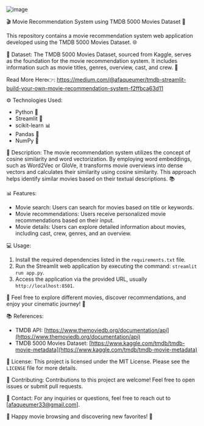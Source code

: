 ![image](https://github.com/afaqueumer/TMDBAI/assets/98417654/cb25e8b7-482b-4abb-b5d7-caa8ca36d89c)

🎬 Movie Recommendation System using TMDB 5000 Movies Dataset 🤖

This repository contains a movie recommendation system web application developed using the TMDB 5000 Movies Dataset. 🌐

📁 Dataset:
The TMDB 5000 Movies Dataset, sourced from Kaggle, serves as the foundation for the movie recommendation system. It includes information such as movie titles, genres, overview, cast, and crew. 🎥

Read More Here👉: https://medium.com/@afaqueumer/tmdb-streamlit-build-your-own-movie-recommendation-system-f2ffbca63d11

⚙️ Technologies Used:
- Python 🐍
- Streamlit 🚀
- scikit-learn 📊
- Pandas 🐼
- NumPy 🔢

📝 Description:
The movie recommendation system utilizes the concept of cosine similarity and word vectorization. By employing word embeddings, such as Word2Vec or GloVe, it transforms movie overviews into dense vectors and calculates their similarity using cosine similarity. This approach helps identify similar movies based on their textual descriptions. 📚

📊 Features:
- Movie search: Users can search for movies based on title or keywords.
- Movie recommendations: Users receive personalized movie recommendations based on their input.
- Movie details: Users can explore detailed information about movies, including cast, crew, genres, and an overview.

💻 Usage:
1. Install the required dependencies listed in the `requirements.txt` file.
2. Run the Streamlit web application by executing the command: `streamlit run app.py`.
3. Access the application via the provided URL, usually `http://localhost:8501`.

🌟 Feel free to explore different movies, discover recommendations, and enjoy your cinematic journey! 🎉

📚 References:
- TMDB API: [https://www.themoviedb.org/documentation/api](https://www.themoviedb.org/documentation/api)
- TMDB 5000 Movies Dataset: [https://www.kaggle.com/tmdb/tmdb-movie-metadata](https://www.kaggle.com/tmdb/tmdb-movie-metadata)

📜 License:
This project is licensed under the MIT License. Please see the `LICENSE` file for more details.

🤝 Contributing:
Contributions to this project are welcome! Feel free to open issues or submit pull requests.

📧 Contact:
For any inquiries or questions, feel free to reach out to [afaqueumer33@gmail.com].

🎥 Happy movie browsing and discovering new favorites! 🍿
